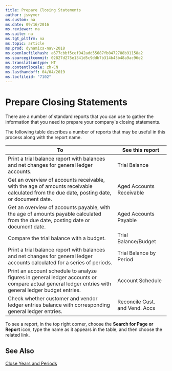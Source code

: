 ```yaml
---
title: Prepare Closing Statements
author: jswymer
ms.custom: na
ms.date: 09/16/2016
ms.reviewer: na
ms.suite: na
ms.tgt_pltfrm: na
ms.topic: article
ms.prod: dynamics-nav-2018
ms.openlocfilehash: a677cbbf5cef942add55687fb0472788b91158a2
ms.sourcegitcommit: 02827d275e1341d5c9ddb7b314b43b48a9ac96e2
ms.translationtype: HT
ms.contentlocale: zh-CN
ms.lasthandoff: 04/04/2019
ms.locfileid: "7102"
---
```

# <a name="prepare-closing-statements"></a>Prepare Closing Statements
There are a number of standard reports that you can use to gather the information that you need to prepare your company's closing statements.

The following table describes a number of reports that may be useful in this process along with the report name.


|                                                                          To                                                                          |        See this report         |
|------------------------------------------------------------------------------------------------------------------------------------------------------|--------------------------------|
|                               Print a trial balance report with balances and net changes for general ledger accounts.                                |         Trial Balance          |
|       Get an overview of accounts receivable, with the age of amounts receivable calculated from the due date, posting date, or document date.       |    Aged Accounts Receivable    |
|          Get an overview of accounts payable, with the age of amounts payable calculated from the due date, posting date or document date.           |     Aged Accounts Payable      |
|                                                       Compare the trial balance with a budget.                                                       |      Trial Balance/Budget      |
|              Print a trial balance report with balances and net changes for general ledger accounts calculated for a series of periods.              |    Trial Balance by Period     |
| Print an account schedule to analyze figures in general ledger accounts or compare actual general ledger entries with general ledger budget entries. |        Account Schedule        |
|                         Check whether customer and vendor ledger entries balance with corresponding general ledger entries.                          | Reconcile Cust. and Vend. Accs |

To see a report, in the top right corner, choose the **Search for Page or Report** icon, type the name as it appears in the table, and then choose the related link.
## <a name="see-also"></a>See Also
[Close Years and Periods](year-close-years-periods.md)
